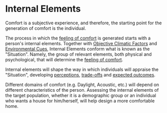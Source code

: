 # Internal Elements

Comfort is a subjective experience, and therefore, the starting
point for the generation of comfort is the individual.

The process in which the [feeling of comfort](layer=comfort) is
generated starts with a person's internal elements. Together with [Objective Climatic Factors](layer=objective_indoor_climatic_factors) and [Environmental Cues](layer=environmental_cues),
Internal Elements conform what is known as the "Situation". Namely, 
the group of relevant elements, both physical and psychological, that
will determine the [feeling of comfort](layer=comfort). 

Internal elements will shape the way in which individuals will appraise the 
"Situation", developing [perceptions](layer=perceptions),
[trade-offs](layer=trade-offs) and 
[expected outcomes](layer=expected_outcomes).

Different domains of comfort (e.g. Daylight, Acoustic, etc.) will depend
on different characteristics of the person. Assessing the internal elements 
of the target population, whether it is a demographic group or an individual
who wants a house for him/herself, will help design a more comfortable
home.